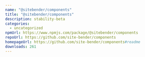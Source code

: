 ```yaml
---
name: "@sitebender/components"
title: "@sitebender/components"
description: stability-beta
categories:
  - uncategorized
npmUrl: https://www.npmjs.com/package/@sitebender/components
repoUrl: https://github.com/site-bender/components
homepageUrl: https://github.com/site-bender/components#readme
downloads: 261
---
```


